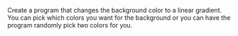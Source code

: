 Create a program that changes the background color to a linear gradient. You can pick which colors you want for the background or you can have the program randomly pick two colors for you.
